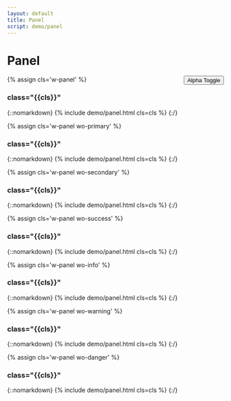 ```yaml
---
layout: default
title: Panel
script: demo/panel
---
```


# Panel
<button id='w-panel-demo-color-toggle' class='w-button wo-primary' style="float:right">Alpha Toggle</button>

{% assign cls='w-panel' %}
### class="{{cls}}"
{::nomarkdown}
{% include demo/panel.html cls=cls %}
{:/}

{% assign cls='w-panel wo-primary' %}
### class="{{cls}}"
{::nomarkdown}
{% include demo/panel.html cls=cls %}
{:/}

{% assign cls='w-panel wo-secondary' %}
### class="{{cls}}"
{::nomarkdown}
{% include demo/panel.html cls=cls %}
{:/}

{% assign cls='w-panel wo-success' %}
### class="{{cls}}"
{::nomarkdown}
{% include demo/panel.html cls=cls %}
{:/}

{% assign cls='w-panel wo-info' %}
### class="{{cls}}"
{::nomarkdown}
{% include demo/panel.html cls=cls %}
{:/}

{% assign cls='w-panel wo-warning' %}
### class="{{cls}}"
{::nomarkdown}
{% include demo/panel.html cls=cls %}
{:/}

{% assign cls='w-panel wo-danger' %}
### class="{{cls}}"
{::nomarkdown}
{% include demo/panel.html cls=cls %}
{:/}
